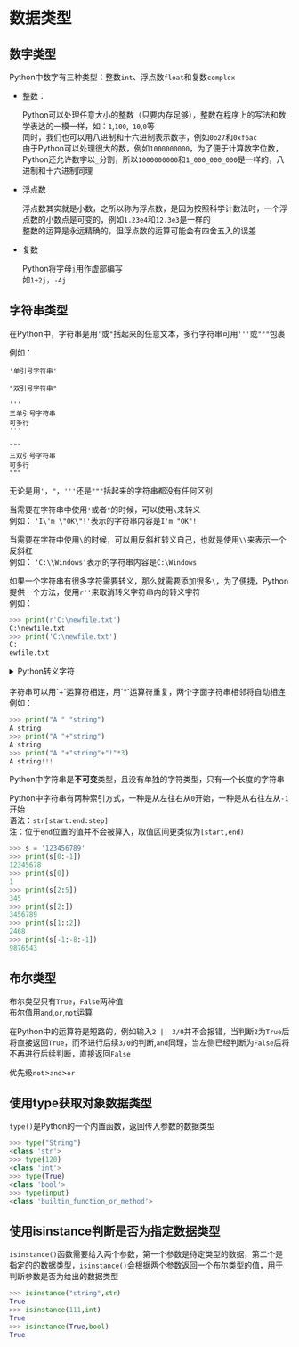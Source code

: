 # 数据类型

## 数字类型
Python中数字有三种类型：整数`int`、浮点数`float`和复数`complex`

- 整数：

    Python可以处理任意大小的整数（只要内存足够），整数在程序上的写法和数学表达的一模一样，如：`1`,`100`,`-10`,`0`等<br>
    同时，我们也可以用八进制和十六进制表示数字，例如`0o27`和`0xf6ac`<br>
    由于Python可以处理很大的数，例如`1000000000`，为了便于计算数字位数，Python还允许数字以`_`分割，所以`1000000000`和`1_000_000_000`是一样的，八进制和十六进制同理

- 浮点数

    浮点数其实就是小数，之所以称为浮点数，是因为按照科学计数法时，一个浮点数的小数点是可变的，例如`1.23e4`和`12.3e3`是一样的<br>
    整数的运算是永远精确的，但浮点数的运算可能会有四舍五入的误差

- 复数

    Python将字母`j`用作虚部编写<br>
    如`1+2j`，`-4j`

## 字符串类型

在Python中，字符串是用`'`或`"`括起来的任意文本，多行字符串可用`'''`或`"""`包裹

例如：
```
'单引号字符串'

"双引号字符串"

'''
三单引号字符串
可多行
'''

"""
三双引号字符串
可多行
"""
```

无论是用`'`，`"`，`'''`还是`"""`括起来的字符串都没有任何区别

当需要在字符串中使用`'`或者`"`的时候，可以使用`\`来转义<br>
例如：
`'I\'m \"OK\"!'`表示的字符串内容是`I'm "OK"!`

当需要在字符中使用`\`的时候，可以用反斜杠转义自己，也就是使用`\\`来表示一个反斜杠<br>
例如：
`'C:\\Windows'`表示的字符串内容是`C:\Windows`

如果一个字符串有很多字符需要转义，那么就需要添加很多`\`，为了便捷，Python提供一个方法，使用`r''`来取消转义字符串内的转义字符<br>
例如：
```python
>>> print(r'C:\newfile.txt')
C:\newfile.txt
>>> print('C:\newfile.txt')  
C:
ewfile.txt
```
<details>
<summary>Python转义字符</summary>
    <ul>
        <li>
            <code>\\</code>
            反斜杠
        </li>
        <li>
            <code>\'</code>
            单引号
        </li>
        <li>
            <code>\"</code>
            双引号
        </li>
        <li>
            <code>\n</code>
            换行
        </li>
        <li>
            <code>\v</code>
            纵向制表符
        </li>
        <li>
            <code>\t</code>
            横向制表符
        </li>
        <li>
            <code>\r</code>
            回车
        </li>
        <li>
            <code>\f</code>
            换页
        </li>
        <li>
            <code>\0dd</code>
            八进制表示字符
        </li>
        <li>
            <code>\xhh</code>
            十六进制表示字符
        </li>
        <li>
            <code>\a</code>
            响铃
        </li>
        <li>
            <code>\b</code>
            退格
        </li>
        <li>
            <code>\</code>
            续行符
        </li>
    </ul>
</details>
<br>
字符串可以用`+`运算符相连，用`*`运算符重复，两个字面字符串相邻将自动相连<br>
例如：

```python
>>> print("A " "string")
A string
>>> print("A "+"string")
A string
>>> print("A "+"string"+"!"*3)
A string!!!
```

Python中字符串是**不可变**类型，且没有单独的字符类型，只有一个长度的字符串

Python中字符串有两种索引方式，一种是从左往右从`0`开始，一种是从右往左从`-1`开始<br>
语法：`str[start:end:step]`<br>
注：位于`end`位置的值并不会被算入，取值区间更类似为`[start,end)`
```python
>>> s = '123456789'
>>> print(s[0:-1])
12345678
>>> print(s[0])
1
>>> print(s[2:5])
345
>>> print(s[2:])
3456789
>>> print(s[1::2])
2468
>>> print(s[-1:-8:-1])
9876543
```

## 布尔类型

布尔类型只有`True`，`False`两种值<br>
布尔值用`and`,`or`,`not`运算

在Python中的运算符是短路的，例如输入`2 || 3/0`并不会报错，当判断`2`为`True`后将直接返回`True`，而不进行后续`3/0`的判断,`and`同理，当左侧已经判断为`False`后将不再进行后续判断，直接返回`False`

优先级`not`>`and`>`or`

## 使用type获取对象数据类型

`type()`是Python的一个内置函数，返回传入参数的数据类型
```py
>>> type("String")
<class 'str'>
>>> type(120)
<class 'int'>
>>> type(True)
<class 'bool'>
>>> type(input)
<class 'builtin_function_or_method'>
```

## 使用isinstance判断是否为指定数据类型

`isinstance()`函数需要给入两个参数，第一个参数是待定类型的数据，第二个是指定的的数据类型，`isinstance()`会根据两个参数返回一个布尔类型的值，用于判断参数是否为给出的数据类型
```py
>>> isinstance("string",str)
True
>>> isinstance(111,int)
True
>>> isinstance(True,bool)
True
```